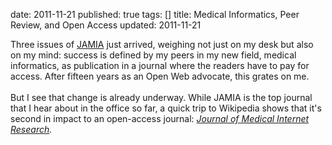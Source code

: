 date: 2011-11-21
published: true
tags: []
title: Medical Informatics, Peer Review, and Open Access
updated: 2011-11-21


Three issues of <a href="http://en.wikipedia.org/wiki/Journal_of_the_American_Medical_Informatics_Association">JAMIA</a> just arrived, weighing not just on my desk but also on my mind: success is defined by my peers in my new field, medical informatics, as publication in a journal where the readers have to pay for access. After fifteen years as an Open Web advocate, this grates on me.<br />
<br />
But I see that change is already underway. While JAMIA is the top journal that I hear about in the office so far, a quick trip to Wikipedia shows that it's second in impact to an open-access journal: <i><a href="http://en.wikipedia.org/wiki/Journal_of_Medical_Internet_Research">Journal of Medical Internet Research</a>.</i>